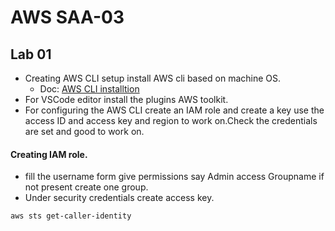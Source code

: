 # AWS SAA-03
## Lab 01
- Creating AWS CLI setup install AWS cli based on machine OS.
  - Doc: <a href="https://docs.aws.amazon.com/cli/latest/userguide/getting-started-install.html"> AWS CLI installtion </a>
- For VSCode editor install the plugins AWS toolkit.
- For configuring the AWS CLI create an IAM role and create a key use the access ID and access key and region to work on.Check the credentials are set and good to work on.
####  Creating IAM role.
- fill the username form  give permissions say Admin access Groupname if not present create one group.
- Under security credentials create access key. 
```sh
aws sts get-caller-identity
```
